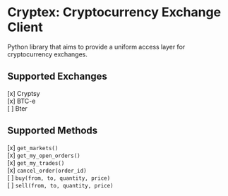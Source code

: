 Cryptex: Cryptocurrency Exchange Client
=======================================

Python library that aims to provide a uniform access layer for cryptocurrency exchanges. 

Supported Exchanges
-------------------

[x] Cryptsy  
[x] BTC-e  
[ ] Bter  

Supported Methods
-----------------

[x] `get_markets()`  
[x] `get_my_open_orders()`  
[x] `get_my_trades()`  
[x] `cancel_order(order_id)`  
[ ] `buy(from, to, quantity, price)`  
[ ] `sell(from, to, quantity, price)`  
